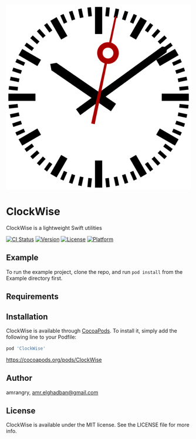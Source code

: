 <p align="center">
  <img src ="https://github.com/amrangry/ClockWise/blob/master/logo.png?raw=true"/>
</p>

# ClockWise

ClockWise is a lightweight Swift utilities 

[![CI Status](https://img.shields.io/travis/amrangry/ClockWise.svg?style=flat)](https://travis-ci.org/amrangry/ClockWise)
[![Version](https://img.shields.io/cocoapods/v/ClockWise.svg?style=flat)](https://cocoapods.org/pods/ClockWise)
[![License](https://img.shields.io/cocoapods/l/ClockWise.svg?style=flat)](https://cocoapods.org/pods/ClockWise)
[![Platform](https://img.shields.io/cocoapods/p/ClockWise.svg?style=flat)](https://cocoapods.org/pods/ClockWise)

## Example

To run the example project, clone the repo, and run `pod install` from the Example directory first.

## Requirements

## Installation

ClockWise is available through [CocoaPods](https://cocoapods.org). To install
it, simply add the following line to your Podfile:

```ruby
pod 'ClockWise'
```
https://cocoapods.org/pods/ClockWise

## Author

amrangry, amr.elghadban@gmail.com

## License

ClockWise is available under the MIT license. See the LICENSE file for more info.
